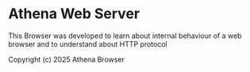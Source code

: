 # Athena Web Server

This Browser was developed to learn about internal behaviour of a web
browser and to understand about HTTP protocol

Copyright (c) 2025 Athena Browser
